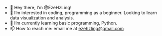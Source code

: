 - 👋 Hey there, I’m @EzeHzLing! 
- 👀 I’m interested in coding, programming as a beginner. Looking to learn data visualization and analysis.  
- 🌱 I’m currently learning basic programming, Python. 
- 📫 How to reach me: email me at ezehzling@gmail.com 

<!---
EzeHzLing/EzeHzLing is a ✨ special ✨ repository because its `README.md` (this file) appears on your GitHub profile.
You can click the Preview link to take a look at your changes.
--->
